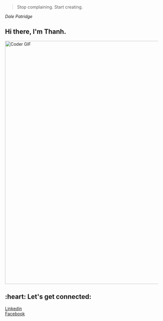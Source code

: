 > Stop complaining. Start creating. 

*Dale Patridge* 
## Hi there, I'm Thanh.

<img src="https://media.giphy.com/media/SWoSkN6DxTszqIKEqv/giphy.gif" alt="Coder GIF" width="800">

<h2 align="left">:heart: Let's get connected:</h2>

[Linkedin](https://www.linkedin.com/in/xu%C3%A2n-th%C3%A0nh-35a99421b/)
</br>
[Facebook](https://www.facebook.com/xuanthanh2609/)
